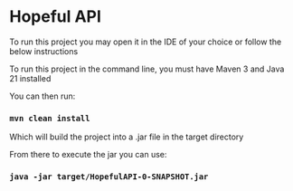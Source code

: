 # Hopeful API

To run this project  you may open it in the IDE of your choice or follow the below instructions

To run this project in the command line, you must have Maven 3 and Java 21 installed

You can then run:
### `mvn clean install`

Which will build the project into a .jar file in the target directory

From there to execute the jar you can use:
### `java -jar target/HopefulAPI-0-SNAPSHOT.jar`